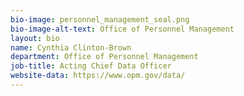 ```yaml
---
bio-image: personnel_management_seal.png
bio-image-alt-text: Office of Personnel Management
layout: bio
name: Cynthia Clinton-Brown
department: Office of Personnel Management
job-title: Acting Chief Data Officer
website-data: https://www.opm.gov/data/
---
```

